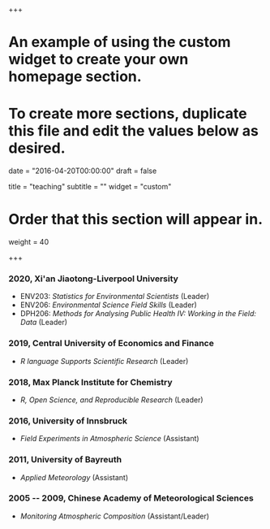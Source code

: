+++
# An example of using the custom widget to create your own homepage section.
# To create more sections, duplicate this file and edit the values below as desired.

date = "2016-04-20T00:00:00"
draft = false

title = "teaching"
subtitle = ""
widget = "custom"

# Order that this section will appear in.
weight = 40

+++

### 2020, Xi'an Jiaotong-Liverpool University
- ENV203: *Statistics for Environmental Scientists* (Leader)
- ENV206: *Environmental Science Field Skills* (Leader)
- DPH206: *Methods for Analysing Public Health IV: Working in the Field: Data* (Leader)

### 2019, Central University of Economics and Finance
- *R language Supports Scientific Research* (Leader)

### 2018, Max Planck Institute for Chemistry
- *R, Open Science, and Reproducible Research* (Leader)

### 2016, University of Innsbruck
- *Field Experiments in Atmospheric Science* (Assistant)

### 2011, University of Bayreuth
- *Applied Meteorology* (Assistant)

### 2005 -- 2009, Chinese Academy of Meteorological Sciences
- *Monitoring Atmospheric Composition* (Assistant/Leader)
